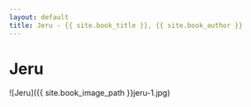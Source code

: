 ```yaml
---
layout: default
title: Jeru - {{ site.book_title }}, {{ site.book_author }}
---
```


# Jeru

![Jeru]({{ site.book_image_path }}jeru-1.jpg)
